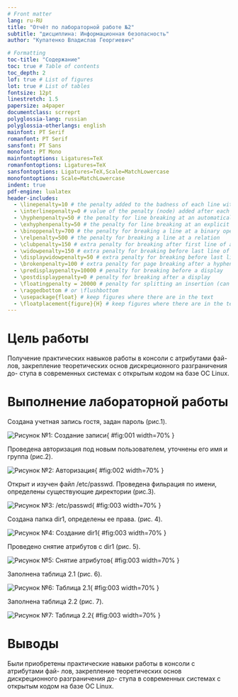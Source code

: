 ```yaml
---
# Front matter
lang: ru-RU
title: "Отчёт по лабораторной работе №2"
subtitle: "дисциплина: Информационная безопасность"
author: "Купатенко Владислав Георгиевич"

# Formatting
toc-title: "Содержание"
toc: true # Table of contents
toc_depth: 2
lof: true # List of figures
lot: true # List of tables
fontsize: 12pt
linestretch: 1.5
papersize: a4paper
documentclass: scrreprt
polyglossia-lang: russian
polyglossia-otherlangs: english
mainfont: PT Serif
romanfont: PT Serif
sansfont: PT Sans
monofont: PT Mono
mainfontoptions: Ligatures=TeX
romanfontoptions: Ligatures=TeX
sansfontoptions: Ligatures=TeX,Scale=MatchLowercase
monofontoptions: Scale=MatchLowercase
indent: true
pdf-engine: lualatex
header-includes:
  - \linepenalty=10 # the penalty added to the badness of each line within a paragraph (no associated penalty node) Increasing the value makes tex try to have fewer lines in the paragraph.
  - \interlinepenalty=0 # value of the penalty (node) added after each line of a paragraph.
  - \hyphenpenalty=50 # the penalty for line breaking at an automatically inserted hyphen
  - \exhyphenpenalty=50 # the penalty for line breaking at an explicit hyphen
  - \binoppenalty=700 # the penalty for breaking a line at a binary operator
  - \relpenalty=500 # the penalty for breaking a line at a relation
  - \clubpenalty=150 # extra penalty for breaking after first line of a paragraph
  - \widowpenalty=150 # extra penalty for breaking before last line of a paragraph
  - \displaywidowpenalty=50 # extra penalty for breaking before last line before a display math
  - \brokenpenalty=100 # extra penalty for page breaking after a hyphenated line
  - \predisplaypenalty=10000 # penalty for breaking before a display
  - \postdisplaypenalty=0 # penalty for breaking after a display
  - \floatingpenalty = 20000 # penalty for splitting an insertion (can only be split footnote in standard LaTeX)
  - \raggedbottom # or \flushbottom
  - \usepackage{float} # keep figures where there are in the text
  - \floatplacement{figure}{H} # keep figures where there are in the text
---
```


# Цель работы

Получение практических навыков работы в консоли с атрибутами фай-
лов, закрепление теоретических основ дискреционного разграничения до-
ступа в современных системах с открытым кодом на базе ОС Linux.

# Выполнение лабораторной работы

Создана учетная запись гостя, задан пароль (рис.1).

![Рисунок №1: Создание записи](image/1.png){ #fig:001 width=70% }

Проведена авторизация под новым пользователем, уточнены его имя и группа (рис.2).

![Рисунок №2: Авторизация](image/2.png){ #fig:002 width=70% }

Открыт и изучен файл /etc/passwd. Проведена фильрация по имени, определены существующие директории (рис.3).

![Рисунок №3: /etc/passwd](image/3.png){ #fig:003 width=70% }

Создана папка dir1, определены ее права. (рис. 4).

![Рисунок №4: Создание dir1](image/4.png){ #fig:003 width=70% }

Проведено снятие атрибутов с dir1 (рис. 5).

![Рисунок №5: Снятие атрибутов](image/5.png){ #fig:003 width=70% }

Заполнена таблица 2.1 (рис. 6).

![Рисунок №6: Таблица 2.1](image/6.png){ #fig:003 width=70% }

Заполнена таблица 2.2 (рис. 7).

![Рисунок №7: Таблица 2.2](image/7.png){ #fig:003 width=70% }

# Выводы

Были приобретены практические навыки работы в консоли с атрибутами фай-
лов, закрепление теоретических основ дискреционного разграничения до-
ступа в современных системах с открытым кодом на базе ОС Linux.
